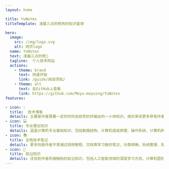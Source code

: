 ```yaml
---
layout: home

title: YuNotes
titleTemplate: 凌晨三点的修狗的知识星球

hero:
  image:
    src: /img/logo.svg
    alt: 网页logo
  name: YuNotes
  text: 凌晨三点的修🐶
  tagline:  个人技术网站 
  actions:
    - theme: brand
      text: 快速开始
      link: /guide/阅读须知/
    - theme: alt
      text: 在GitHub上查看
      link: https://github.com/Moyu-moyuing/YuNotes
features:

- icon: 💡
  title:  技术博客
  details: 主要是作者需要一定的时间去研究的并输出的一小块知识，相对来说更多带有作者的思考和理解...
- icon: 💻
  title: 专业理论知识
  details: 涵盖计算机专业基础知识。包括数据结构、计算机组成原理、操作系统、计算机网络、软件工程、数据库概论等主要课程
- icon: 📚
  title: 全栈技术笔记
  details: 更多则是作者平常通过视频教程、文档等学习做的笔记，分类明确，系统整理，现包括C++领域、前端开发、后端开发、图形开发...
- icon: 🤖
  title: 前沿知识
  details: 涉及到作者所接触到的前沿知识，包括人工智能领域的深度学习方向、计算机图形学基础
---
```


